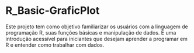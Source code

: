 # R_Basic-GraficPlot
Este projeto tem como objetivo familiarizar os usuários com a linguagem de programação R, suas funções básicas e manipulação de dados. É uma introdução acessível para iniciantes que desejam aprender a programar em R e entender como trabalhar com dados.
